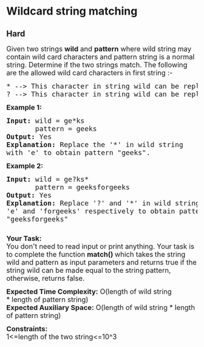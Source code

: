 # Wildcard string matching
## Hard
<div class="problems_problem_content__Xm_eO"><p><span style="font-size:18px">Given two strings <strong>wild</strong> and <strong>pattern</strong> where wild string may contain wild card characters and pattern string is a normal string. Determine if the two strings match.&nbsp;The following are the allowed wild card characters in first string :-</span></p>

<pre><span style="font-size:18px">* --&gt; This character in string wild can be replaced by any sequence of characters, it can also be replaced by an empty string.
? --&gt; This character in string wild can be replaced by any one character.</span></pre>

<p><span style="font-size:18px"><strong>Example 1:</strong></span></p>

<pre><span style="font-size:18px"><strong>Input: </strong>wild = ge*ks
       pattern = geeks
<strong>Output: </strong>Yes
<strong>Explanation:</strong> Replace the '*' in wild string 
with 'e' to obtain pattern "geeks".</span></pre>

<p><span style="font-size:18px"><strong>Example 2:</strong></span></p>

<pre><span style="font-size:18px"><strong>Input: </strong>wild =<strong> </strong>ge?ks*
       pattern = geeksforgeeks
<strong>Output:</strong> Yes
<strong>Explanation:</strong> Replace '?' and '*' in wild string with
'e' and 'forgeeks' respectively to obtain pattern 
"geeksforgeeks"
</span>
</pre>

<p><span style="font-size:18px"><strong>Your Task:</strong><br>
You don't need to read&nbsp;input or print anything. Your task is to&nbsp;complete the function <strong>match() </strong>which takes<strong>&nbsp;</strong>the string wild and pattern as input parameters and returns true if the string wild can be made equal to the string pattern, otherwise, returns&nbsp;false.</span></p>

<p><span style="font-size:18px"><strong>Expected Time Complexity:</strong> O(length of wild string *&nbsp;length of pattern string)<br>
<strong>Expected Auxiliary Space:</strong> O(length of wild string *&nbsp;length of pattern string)</span></p>

<p><span style="font-size:18px"><strong>Constraints:</strong><br>
1&lt;=length of the two string&lt;=10^3</span><span style="font-size:18px">&nbsp;</span></p>
</div>